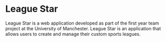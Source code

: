 # League Star

League Star is a web application developed as part of the first year team project at the University of Manchester. League Star is an application that allows users to create and manage their custom sports leagues.
